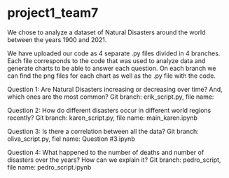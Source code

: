 # project1_team7
We chose to analyze a dataset of Natural Disasters around the world between the years 1900 and 2021.

We have uploaded our code as 4 separate .py files divided in 4 branches. Each file corresponds to the code that was used to analyze data and generate charts to be able to answer each question. On each branch we can find the png files for each chart as well as the .py file with the code.

Question 1: Are Natural Disasters increasing or  decreasing over time? And, which ones are the most common? Git branch: erik_script.py, file name: 

Question 2: How do different disasters occur in different world regions recently? Git branch: karen_script.py, file name: main_karen.ipynb

Question 3: Is there a correlation between all the data? Git branch: oliva_script.py, fiel name: Question #3.ipynb

Question 4: What happened to the number of deaths and number of disasters over the years? How can we explain it? Git branch: pedro_script, file name: pedro_script.ipynb
